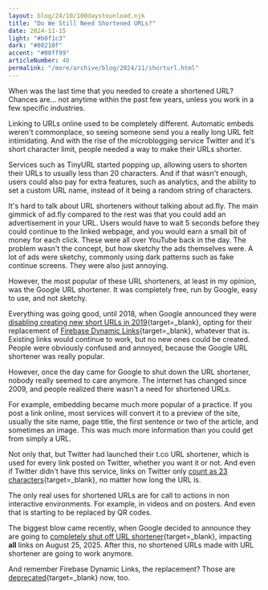 ```yaml
---
layout: blog/24/10/100daystounload.njk
title: "Do We Still Need Shortened URLs?"
date: 2024-11-15
light: "#b0f1c3"
dark: "#00210f"
accent: "#00ff99"
articleNumber: 40
permalink: "/more/archive/blog/2024/11/shorturl.html"
---
```

When was the last time that you needed to create a shortened URL? Chances are... not anytime within the past few years, unless you work in a few specific industries.

Linking to URLs online used to be completely different. Automatic embeds weren't commonplace, so seeing someone send you a really long URL felt intimidating. And with the rise of the microblogging service Twitter and it's short character limit, people needed a way to make their URLs shorter.

Services such as TinyURL started popping up, allowing users to shorten their URLs to usually less than 20 characters. And if that wasn't enough, users could also pay for extra features, such as analytics, and the ability to set a custom URL name, instead of it being a random string of characters.

It's hard to talk about URL shorteners without talking about ad.fly. The main gimmick of ad.fly compared to the rest was that you could add an advertisement in your URL. Users would have to wait 5 seconds before they could continue to the linked webpage, and you would earn a small bit of money for each click. These were all over YouTube back in the day. The problem wasn't the concept, but how sketchy the ads themselves were. A lot of ads were sketchy, commonly using dark patterns such as fake continue screens. They were also just annoying.

However, the most popular of these URL shorteners, at least in my opinion, was the Google URL shortener. It was completely free, run by Google, easy to use, and not sketchy.

Everything was going good, until 2018, when Google announced they were [disabling creating new short URLs in 2019](https://developers.googleblog.com/en/transitioning-google-url-shortener-to-firebase-dynamic-links/){target=_blank}, opting for their replacement of [Firebase Dynamic Links](https://firebase.google.com/docs/dynamic-links){target=_blank}, whatever that is. Existing links would continue to work, but no new ones could be created. People were obviously confused and annoyed, because the Google URL shortener was really popular.

However, once the day came for Google to shut down the URL shortener, nobody really seemed to care anymore. The internet has changed since 2009, and people realized there wasn't a need for shortened URLs.

For example, embedding became much more popular of a practice. If you post a link online, most services will convert it to a preview of the site, usually the site name, page title, the first sentence or two of the article, and sometimes an image. This was much more information than you could get from simply a URL.

Not only that, but Twitter had launched their t.co URL shortener, which is used for every link posted on Twitter, whether you want it or not. And even if Twitter didn't have this service, links on Twitter only [count as 23 characters](https://developer.x.com/en/docs/counting-characters){target=_blank}, no matter how long the URL is.

The only real uses for shortened URLs are for call to actions in non interactive environments. For example, in videos and on posters. And even that is starting to be replaced by QR codes.

The biggest blow came recently, when Google decided to announce they are going to [completely shut off URL shortener](https://developers.googleblog.com/en/google-url-shortener-links-will-no-longer-be-available/){target=_blank}, impacting **all** links on August 25, 2025. After this, no shortened URLs made with URL shortener are going to work anymore.

And remember Firebase Dynamic Links, the replacement? Those are [deprecated](https://firebase.google.com/support/dynamic-links-faq){target=_blank} now, too.